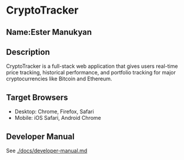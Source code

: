 # CryptoTracker
## Name:Ester Manukyan
## Description
CryptoTracker is a full-stack web application that gives users real-time price tracking, historical performance, and portfolio tracking for major cryptocurrencies like Bitcoin and Ethereum.

## Target Browsers
- Desktop: Chrome, Firefox, Safari
- Mobile: iOS Safari, Android Chrome

## Developer Manual
See [./docs/developer-manual.md](./docs/developer-manual.md)